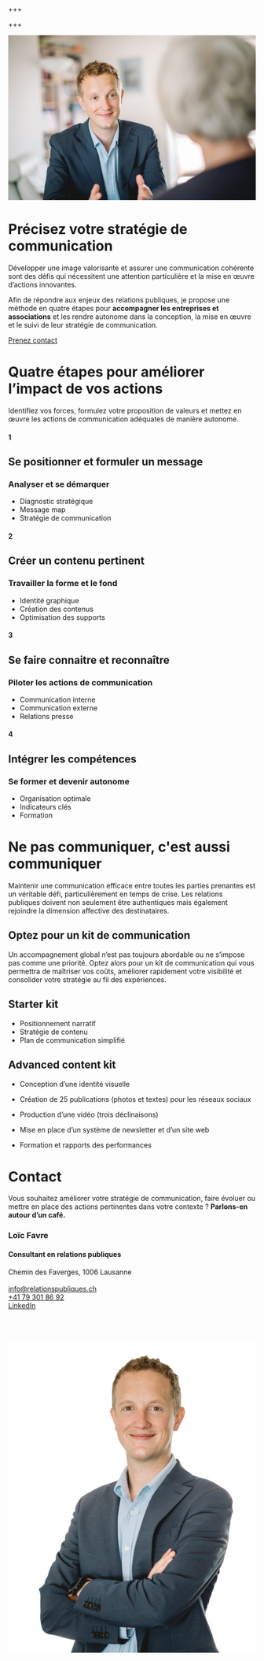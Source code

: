 +++

+++

<div class="container-full">
<div class="teaser">
  <img src="/uploads/header_loic_favre.jpg" alt="Loïc Favre - Consultant en relations publiques en discussion">
  <div>
  
# Précisez votre stratégie de communication
  
  Développer une image valorisante et assurer une communication cohérente sont des défis qui nécessitent une attention particulière et la mise en œuvre d’actions innovantes.
  
  Afin de répondre aux enjeux des relations publiques, je propose une méthode en quatre étapes pour **accompagner les entreprises et associations** et les rendre autonome dans la conception, la mise en œuvre et le suivi de leur stratégie de communication.
  
    
  [Prenez contact](mailto:info@relationspubliques.ch)
    
  </div>
</div>
</div>


# Quatre étapes pour améliorer l’impact de vos actions

Identifiez vos forces, formulez votre proposition de valeurs et mettez en œuvre les actions de communication adéquates de manière autonome.

<div class="container-full">
<div class="boxes">
<div class="box">

#### 1

## Se positionner et formuler un message

### Analyser et se démarquer

* Diagnostic stratégique
* Message map
* Stratégie de communication

</div>
<div class="box">

#### 2

## Créer un contenu pertinent

### Travailler la forme et le fond

* Identité graphique
* Création des contenus
* Optimisation des supports

</div>
<div class="box">

#### 3

## Se faire connaitre et reconnaître

### Piloter les actions de communication

* Communication interne
* Communication externe
* Relations presse

</div>
<div class="box">

#### 4

## Intégrer les compétences

### Se former et devenir autonome

* Organisation optimale
* Indicateurs clés
* Formation

</div>
</div>
</div>

<div class="article">

# Ne pas communiquer, c'est aussi communiquer

Maintenir une communication efficace entre toutes les parties prenantes est un véritable défi, particulièrement en temps de crise. Les relations publiques doivent non seulement être authentiques mais également rejoindre la dimension affective des destinataires.

</div>

<div class="container-full"> <div class="boxes"> <div class="box">

## Optez pour un kit de communication

Un accompagnement global n’est pas toujours abordable ou ne s’impose pas comme une priorité. Optez alors pour un kit de communication qui vous permettra de maîtriser vos coûts, améliorer rapidement votre visibilité et consolider votre stratégie au fil des expériences.

</div>

<div class="box">

## Starter kit

* Positionnement narratif
* Stratégie de contenu
* Plan de communication simplifié

## Advanced content kit

* Conception d’une identité visuelle
* Création de 25 publications (photos et textes) pour les réseaux sociaux
* Production d’une vidéo (trois déclinaisons)
* Mise en place d’un système de newsletter et d’un site web
* Formation et rapports des performances

  </div>

</div> </div> </div>

<footer class="container-full">
<div class="container">

<div class="footer-container">

<div>

# Contact

Vous souhaitez améliorer votre stratégie de communication, faire évoluer ou mettre en place des actions pertinentes dans votre contexte ? **Parlons-en autour d’un café.**

### Loïc Favre

#### **Consultant en relations publiques**

Chemin des Faverges, 1006 Lausanne <br/>  
[info@relationspubliques.ch](mailto:info@relationspubliques.ch)<br/> [+41 79 301 86 92](tel:0793018692)<br/> [LinkedIn](https://www.linkedin.com/in/loicfavre)<br/> <br/>  <br/>  <br/>

</div>

<img src="/uploads/l3.jpg"/>

</div>

</div>
</footer>